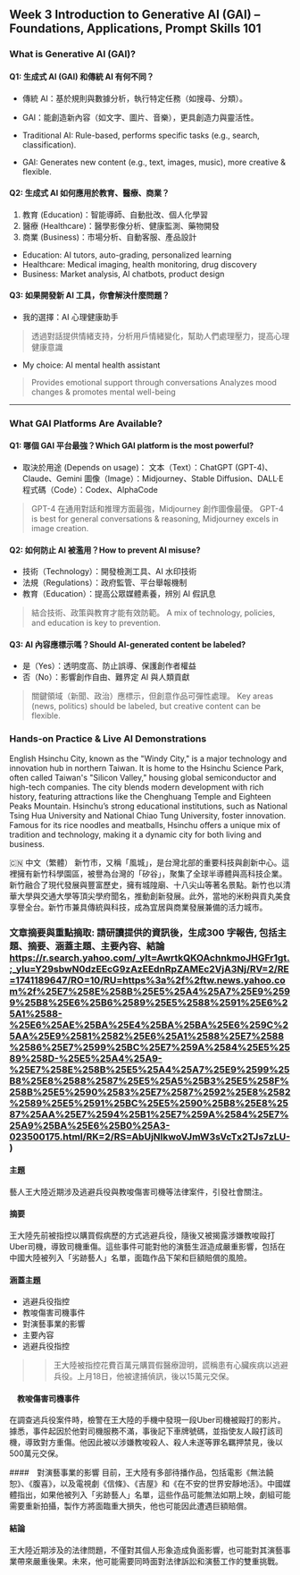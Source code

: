 ## Week 3 Introduction to Generative AI (GAI) – Foundations, Applications, Prompt Skills 101


### What is Generative AI (GAI)?
#### Q1: 生成式 AI (GAI) 和傳統 AI 有何不同？
 - 傳統 AI：基於規則與數據分析，執行特定任務（如搜尋、分類）。
 -  GAI：能創造新內容（如文字、圖片、音樂），更具創造力與靈活性。

- Traditional AI: Rule-based, performs specific tasks (e.g., search, classification).
- GAI: Generates new content (e.g., text, images, music), more creative & flexible.

#### Q2: 生成式 AI 如何應用於教育、醫療、商業？
1. 教育 (Education)：智能導師、自動批改、個人化學習
2. 醫療 (Healthcare)：醫學影像分析、健康監測、藥物開發
3. 商業 (Business)：市場分析、自動客服、產品設計

* Education: AI tutors, auto-grading, personalized learning
* Healthcare: Medical imaging, health monitoring, drug discovery
* Business: Market analysis, AI chatbots, product design

#### Q3: 如果開發新 AI 工具，你會解決什麼問題？
* 我的選擇：AI 心理健康助手 
>透過對話提供情緒支持，分析用戶情緒變化，幫助人們處理壓力，提高心理健康意識
* My choice: AI mental health assistant 
>Provides emotional support through conversations
>Analyzes mood changes & promotes mental well-being
---
### What GAI Platforms Are Available?

#### Q1: 哪個 GAI 平台最強？Which GAI platform is the most powerful?
* 取決於用途 (Depends on usage)：
文本（Text）：ChatGPT (GPT-4)、Claude、Gemini
圖像（Image）：Midjourney、Stable Diffusion、DALL·E
程式碼（Code）：Codex、AlphaCode
>GPT-4 在通用對話和推理方面最強，Midjourney 創作圖像最優。
> GPT-4 is best for general conversations & reasoning, Midjourney excels in image creation.

#### Q2: 如何防止 AI 被濫用？How to prevent AI misuse?
* 技術（Technology）：開發檢測工具、AI 水印技術
* 法規（Regulations）：政府監管、平台舉報機制
* 教育（Education）：提高公眾媒體素養，辨別 AI 假訊息

> 結合技術、政策與教育才能有效防範。
> A mix of technology, policies, and education is key to prevention.

#### Q3: AI 內容應標示嗎？Should AI-generated content be labeled?
* 是（Yes）：透明度高、防止誤導、保護創作者權益
* 否（No）：影響創作自由、難界定 AI 與人類貢獻

> 關鍵領域（新聞、政治）應標示，但創意作品可彈性處理。
>  Key areas (news, politics) should be labeled, but creative content can be flexible.

### Hands-on Practice & Live AI Demonstrations

English
Hsinchu City, known as the "Windy City," is a major technology and innovation hub in northern Taiwan. It is home to the Hsinchu Science Park, often called Taiwan's "Silicon Valley," housing global semiconductor and high-tech companies. The city blends modern development with rich history, featuring attractions like the Chenghuang Temple and Eighteen Peaks Mountain. Hsinchu’s strong educational institutions, such as National Tsing Hua University and National Chiao Tung University, foster innovation. Famous for its rice noodles and meatballs, Hsinchu offers a unique mix of tradition and technology, making it a dynamic city for both living and business.

🇨🇳 中文（繁體）
新竹市，又稱「風城」，是台灣北部的重要科技與創新中心。這裡擁有新竹科學園區，被譽為台灣的「矽谷」，聚集了全球半導體與高科技企業。新竹融合了現代發展與豐富歷史，擁有城隍廟、十八尖山等著名景點。新竹也以清華大學與交通大學等頂尖學府聞名，推動創新發展。此外，當地的米粉與貢丸美食享譽全台。新竹市兼具傳統與科技，成為宜居與商業發展兼備的活力城市。


### 文章摘要與重點摘取: 請研讀提供的資訊後，生成300 字報告, 包括主題、摘要、涵蓋主題、主要內容、結論 https://r.search.yahoo.com/_ylt=AwrtkQKOAchnkmoJHGFr1gt.;_ylu=Y29sbwN0dzEEcG9zAzEEdnRpZAMEc2VjA3Nj/RV=2/RE=1741189647/RO=10/RU=https%3a%2f%2ftw.news.yahoo.com%2f%25E7%258E%258B%25E5%25A4%25A7%25E9%2599%25B8%25E6%25B6%2589%25E5%2588%2591%25E6%25A1%2588-%25E6%25AE%25BA%25E4%25BA%25BA%25E6%259C%25AA%25E9%2581%2582%25E6%25A1%2588%25E7%2588%2586%25E7%2599%25BC%25E7%259A%2584%25E5%2589%258D-%25E5%25A4%25A9-%25E7%258E%258B%25E5%25A4%25A7%25E9%2599%25B8%25E8%2588%2587%25E5%25A5%25B3%25E5%258F%258B%25E5%2590%2583%25E7%2587%2592%25E8%2582%2589%25E5%2591%25BC%25E5%2590%25B8%25E8%2587%25AA%25E7%2594%25B1%25E7%259A%2584%25E7%25A9%25BA%25E6%25B0%25A3-023500175.html/RK=2/RS=AbUjNlkwoVJmW3sVcTx2TJs7zLU-)

#### 主題
藝人王大陸近期涉及逃避兵役與教唆傷害司機等法律案件，引發社會關注。

#### 摘要
王大陸先前被指控以購買假病歷的方式逃避兵役，隨後又被揭露涉嫌教唆毆打Uber司機，導致司機重傷。這些事件可能對他的演藝生涯造成嚴重影響，包括在中國大陸被列入「劣跡藝人」名單，面臨作品下架和巨額賠償的風險。

#### 涵蓋主題
* 逃避兵役指控
* 教唆傷害司機事件
* 對演藝事業的影響
* 主要內容
* 逃避兵役指控

>>王大陸被指控花費百萬元購買假醫療證明，謊稱患有心臟疾病以逃避兵役。上月18日，他被逮捕偵訊，後以15萬元交保。

#### 　教唆傷害司機事件
在調查逃兵役案件時，檢警在王大陸的手機中發現一段Uber司機被毆打的影片。據悉，事件起因於他對司機服務不滿，事後記下車牌號碼，並指使友人毆打該司機，導致對方重傷。他因此被以涉嫌教唆殺人、殺人未遂等罪名羈押禁見，後以500萬元交保。

####　對演藝事業的影響
目前，王大陸有多部待播作品，包括電影《無法饒恕》、《腹喜》，以及電視劇《信條》、《吉屋》和《在不安的世界安靜地活》。中國媒體指出，如果他被列入「劣跡藝人」名單，這些作品可能無法如期上映，劇組可能需要重新拍攝，製作方將面臨重大損失，他也可能因此遭遇巨額賠償。
#### 結論
王大陸近期涉及的法律問題，不僅對其個人形象造成負面影響，也可能對其演藝事業帶來嚴重後果。未來，他可能需要同時面對法律訴訟和演藝工作的雙重挑戰。
